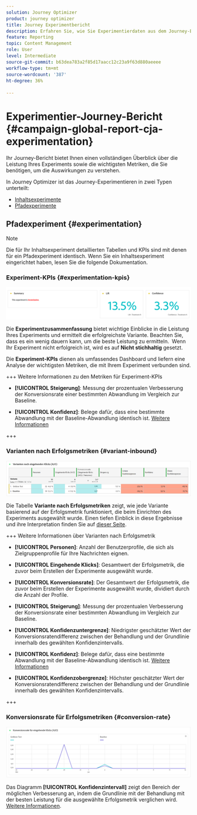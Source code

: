 ```yaml
---
solution: Journey Optimizer
product: journey optimizer
title: Journey Experimentbericht
description: Erfahren Sie, wie Sie Experimentierdaten aus dem Journey-Bericht verwenden
feature: Reporting
topic: Content Management
role: User
level: Intermediate
source-git-commit: b63dea783a2f85d17aacc12c23a9f63d880aeeee
workflow-type: tm+mt
source-wordcount: '387'
ht-degree: 36%

---
```


# Experimentier-Journey-Bericht {#campaign-global-report-cja-experimentation}

Ihr Journey-Bericht bietet Ihnen einen vollständigen Überblick über die Leistung Ihres Experiments sowie die wichtigsten Metriken, die Sie benötigen, um die Auswirkungen zu verstehen.

In Journey Optimizer ist das Journey-Experimentieren in zwei Typen unterteilt:

* [Inhaltsexperimente](../content-management/content-experiment.md)
* [Pfadexperimente](../building-journeys/optimize.md)

## Pfadexperiment {#experimentation}

>[!NOTE]
>
> Die für Ihr Inhaltsexperiment detaillierten Tabellen und KPIs sind mit denen für ein Pfadexperiment identisch. Wenn Sie ein Inhaltsexperiment eingerichtet haben, lesen Sie die folgende Dokumentation.

### Experiment-KPIs {#experimentation-kpis}

![](assets/journey-report-experiment-1.png)

Die **Experimentzusammenfassung** bietet wichtige Einblicke in die Leistung Ihres Experiments und ermittelt die erfolgreichste Variante. Beachten Sie, dass es ein wenig dauern kann, um die beste Leistung zu ermitteln.  Wenn Ihr Experiment nicht erfolgreich ist, wird es auf **Nicht stichhaltig** gesetzt.

Die **Experiment-KPIs** dienen als umfassendes Dashboard und liefern eine Analyse der wichtigsten Metriken, die mit Ihrem Experiment verbunden sind.

+++ Weitere Informationen zu den Metriken für Experiment-KPIs

* **[!UICONTROL Steigerung]**: Messung der prozentualen Verbesserung der Konversionsrate einer bestimmten Abwandlung im Vergleich zur Baseline.

* **[!UICONTROL Konfidenz]**: Belege dafür, dass eine bestimmte Abwandlung mit der Baseline-Abwandlung identisch ist. [Weitere Informationen](../content-management/experiment-calculations.md#understand-confidence)

+++



### Varianten nach Erfolgsmetriken {#variant-inbound}

![](assets/cja-experimentation-variants.png)

Die Tabelle **Variante nach Erfolgsmetriken** zeigt, wie jede Variante basierend auf der Erfolgsmetrik funktioniert, die beim Einrichten des Experiments ausgewählt wurde.
Einen tiefen Einblick in diese Ergebnisse und ihre Interpretation finden Sie auf [dieser Seite](../content-management/get-started-experiment.md#interpret-results).

+++ Weitere Informationen über Varianten nach Erfolgsmetrik

* **[!UICONTROL Personen]**: Anzahl der Benutzerprofile, die sich als Zielgruppenprofile für Ihre Nachrichten eignen.

* **[!UICONTROL Eingehende Klicks]**: Gesamtwert der Erfolgsmetrik, die zuvor beim Erstellen der Experimente ausgewählt wurde.

* **[!UICONTROL Konversionsrate]**: Der Gesamtwert der Erfolgsmetrik, die zuvor beim Erstellen der Experimente ausgewählt wurde, dividiert durch die Anzahl der Profile.

* **[!UICONTROL Steigerung]**: Messung der prozentualen Verbesserung der Konversionsrate einer bestimmten Abwandlung im Vergleich zur Baseline.

* **[!UICONTROL Konfidenzuntergrenze]**: Niedrigster geschätzter Wert der Konversionsratendifferenz zwischen der Behandlung und der Grundlinie innerhalb des gewählten Konfidenzintervalls.

* **[!UICONTROL Konfidenz]**: Belege dafür, dass eine bestimmte Abwandlung mit der Baseline-Abwandlung identisch ist. [Weitere Informationen](../content-management/experiment-calculations.md#understand-confidence)

* **[!UICONTROL Konfidenzobergrenze]**: Höchster geschätzter Wert der Konversionsratendifferenz zwischen der Behandlung und der Grundlinie innerhalb des gewählten Konfidenzintervalls.

+++

### Konversionsrate für Erfolgsmetriken {#conversion-rate}

![](assets/cja-experimentation-conversion.png)

Das Diagramm **[!UICONTROL Konfidenzintervall]** zeigt den Bereich der möglichen Verbesserung an, indem die Grundlinie mit der Behandlung mit der besten Leistung für die ausgewählte Erfolgsmetrik verglichen wird. [Weitere Informationen](../content-management/experiment-calculations.md#confidence-intervals).
